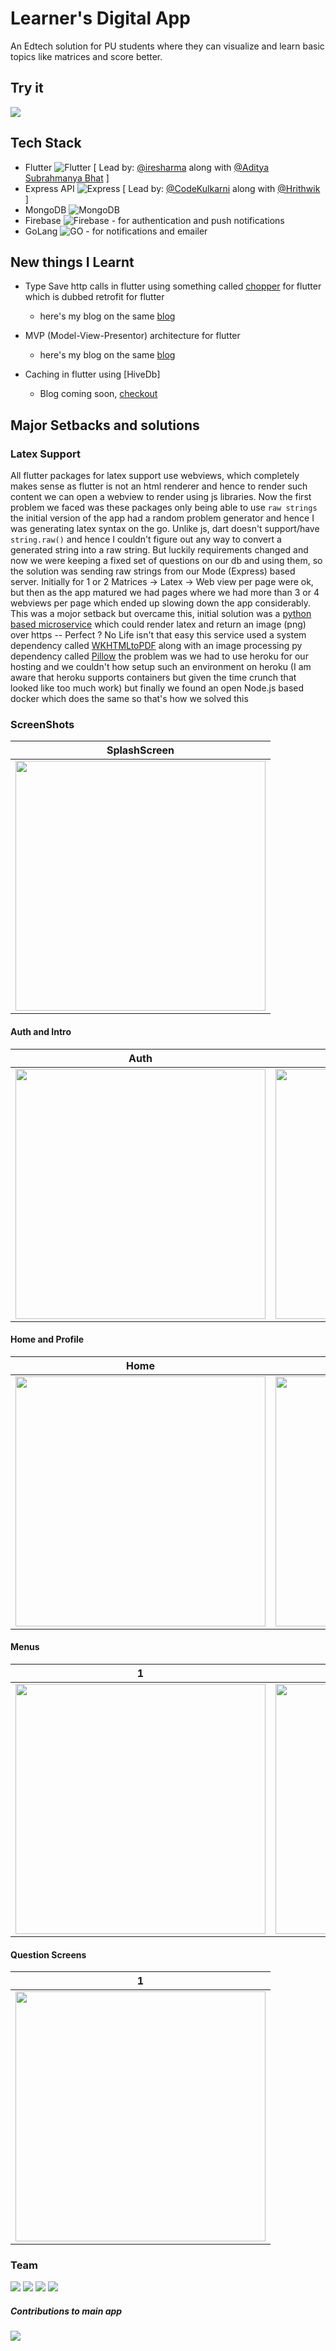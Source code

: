 # Learner's Digital App

An Edtech solution for PU students where they can visualize and learn basic topics like matrices and score better.

## Try it

<a href="https://play.google.com/store/apps/details?id=com.learners.digital"><img src="https://lh3.googleusercontent.com/cjsqrWQKJQp9RFO7-hJ9AfpKzbUb_Y84vXfjlP0iRHBvladwAfXih984olktDhPnFqyZ0nu9A5jvFwOEQPXzv7hr3ce3QVsLN8kQ2Ao=s0"></a>

## Tech Stack

- Flutter ![Flutter](https://img.shields.io/badge/-Flutter-2AB7F6?style=flat-square&logo=Flutter) [ Lead by: [@iresharma](https://github.com/iresharma) along with [@Aditya Subrahmanya Bhat](https://github.com/AdityaSubrahmanyaBhat) ]
- Express API ![Express](https://img.shields.io/badge/-Express-black?style=flat-square&logo=Node.js) [ Lead by: [@CodeKulkarni](https://github.com/sgkul2000) along with [@Hrithwik](https://github.com/hrithwikbharadwaj) ]
- MongoDB ![MongoDB](https://img.shields.io/badge/-MongoDB-black?style=flat-square&logo=mongodb)
- Firebase ![Firebase](https://img.shields.io/badge/-Firebase-00599C?style=flat-square&logo=Firebase) - for authentication and push notifications
- GoLang ![GO](https://img.shields.io/badge/-GO-black?style=flat-square&logo=Go) - for notifications and emailer

## New things I Learnt

- Type Save http calls in flutter using something called [chopper]() for flutter which is dubbed retrofit for flutter
  - here's my blog on the same [blog](https://watchireshstruggle.hashnode.dev/chopper-flutter)

- MVP (Model-View-Presentor) architecture for flutter
  - here's my blog on the same [blog](https://watchireshstruggle.hashnode.dev/mvpflutter)

- Caching in flutter using [HiveDb]
  - Blog coming soon, [checkout](https://watchireshstruggle.hashnode.dev)

## Major Setbacks and solutions

### Latex Support

All flutter packages for latex support use webviews, which completely makes sense as flutter is not an html renderer and hence to render such content we can open a webview to render using js libraries. Now the first problem we faced was these packages only being able to use `raw strings` the initial version of the app had a random problem generator and hence I was generating latex syntax on the go. Unlike js, dart doesn't support/have `string.raw()` and hence I couldn't figure out any way to convert a generated string into a raw string. But luckily requirements changed and now we were keeping a fixed set of questions on our db and using them, so the solution was sending raw strings from our Mode (Express) based server. Initially for 1 or 2 Matrices -> Latex -> Web view per page were ok, but then as the app matured we had pages where we had more than 3 or 4 webviews per page which ended up slowing down the app considerably. This was a mojor setback but overcame this, initial solution was a [python based microservice](https://github.com/iresharma/latexMicroService) which could render latex and return an image (png) over https -- Perfect ? No Life isn't that easy this service used a system dependency called [WKHTMLtoPDF](https://wkhtmltopdf.org) along with an image processing py dependency called [Pillow](https://pypi.org/project/Pillow/) the problem was we had to use heroku for our hosting and we couldn't how setup such an environment on heroku (I am aware that heroku supports containers but given the time crunch that looked like too much work) but finally we found an open Node.js based docker which does the same so that's how we solved this

### ScreenShots

| SplashScreen |
|--------------|
| <img src="./assets/splash.jpeg" height="400px"> |

#### Auth and Intro

| Auth | Intro |
|---|---|
| <img src="./assets/signUp.jpeg" height="400px"> | <img src="./assets/intro.jpeg" height="400px"> |

#### Home and Profile

| Home | Profile |
|---|---|
| <img src="./assets/Home.jpeg" height="400px"> | <img src="./assets/profile.jpeg" height="400px"> |

#### Menus

| 1 | 2 |
|---|---|
| <img src="./assets/skills.jpeg" height="400px"> | <img src="./assets/assess.jpeg" height="400px"> | 

#### Question Screens


| 1 |
|--------------|
| <img src="./assets/addition.jpeg" height="400px"> |



### Team 

<img src="https://github-readme-stats.vercel.app/api?username=iresharma&show_icons=true&line_height=40&count_private=false&theme=midnight-purple">

<img src="https://github-readme-stats.vercel.app/api?username=sgkul2000&show_icons=true&line_height=40&count_private=false&theme=midnight-purple">

<img src="https://github-readme-stats.vercel.app/api?username=hrithwikbharadwaj&show_icons=true&line_height=40&count_private=false&theme=midnight-purple">

<img src="https://github-readme-stats.vercel.app/api?username=AdityaSubrahmanyaBhat&show_icons=true&line_height=40&count_private=false&theme=midnight-purple">

##### Contributions to main app

<img src="./assets/contri.png">
